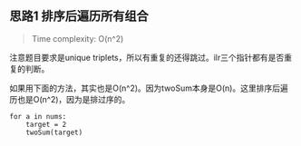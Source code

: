 ## 思路1 排序后遍历所有组合

> Time complexity: O(n^2)

注意题目要求是unique triplets，所以有重复的还得跳过。ilr三个指针都有是否重复的判断。

如果用下面的方法，其实也是O(n^2)。因为twoSum本身是O(n)。这里排序后遍历也是O(n^2)，因为是排过序的。

```
for a in nums:
    target = 2
    twoSum(target)
```


